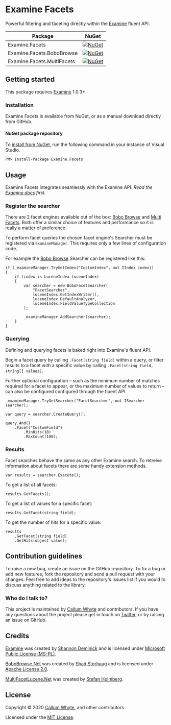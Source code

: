 # Examine Facets

Powerful filtering and faceting directly within the [Examine](https://github.com/shazwazza/examine) fluent API.

| Package                    | NuGet             |
|----------------------------|-------------------|
| Examine.Facets             | [![NuGet](https://img.shields.io/nuget/v/Examine.Facets.svg)](https://www.nuget.org/packages/Examine.Facets/) |
| Examine.Facets.BoboBrowse  | [![NuGet](https://img.shields.io/nuget/v/Examine.Facets.BoboBrowse.svg)](https://www.nuget.org/packages/Examine.Facets.BoboBrowse/) |
| Examine.Facets.MultiFacets | [![NuGet](https://img.shields.io/nuget/v/Examine.Facets.MultiFacets.svg)](https://www.nuget.org/packages/Examine.Facets.MultiFacets/) |

## Getting started

This package requires [Examine](https://github.com/shazwazza/examine) 1.0.3+.

### Installation

Examine Facets is available from NuGet, or as a manual download directly from GitHub.

#### NuGet package repository

To [install from NuGet](https://www.nuget.org/packages/Examine.Facets/), run the following command in your instance of Visual Studio.

    PM> Install-Package Examine.Facets

## Usage

Examine Facets integrates seamlessly with the Examine API. *Read the [Examine docs](https://shazwazza.github.io/Examine/) first.*

### Register the searcher

There are 2 facet engines available out of the box: [Bobo Browse](https://www.nuget.org/packages/Examine.Facets.BoboBrowse/) and [Multi Facets](https://www.nuget.org/packages/Examine.Facets.MultiFacets/). Both offer a similar choice of features and performance so it is really a matter of preference.

To perform facet queries the chosen facet engine's Searcher must be registered via `ExamineManager`. This requires only a few lines of configuration code.

For example the [Bobo Browse](https://www.nuget.org/packages/Examine.Facets.BoboBrowse/) Searcher can be registered like this:

```
if (_examineManager.TryGetIndex("CustomIndex", out IIndex index))
{
    if (index is LuceneIndex luceneIndex)
    {
        var searcher = new BoboFacetSearcher(
            "FacetSearcher",
            luceneIndex.GetIndexWriter(),
            luceneIndex.DefaultAnalyzer,
            luceneIndex.FieldValueTypeCollection
        );

        _examineManager.AddSearcher(searcher);
    }
}
```

### Querying

Defining and querying facets is baked right into Examine's fluent API.

Begin a facet query by calling `.Facet(string field)` within a query, or filter results to a facet with a specific value by calling `.Facet(string field, string[] values)`.

Further optional configuration – such as the minimum number of matches required for a facet to appear, or the maximum number of values to return – can also be configured configured through the fluent API.

```
_examineManager.TryGetSearcher("FacetSearcher", out ISearcher searcher);

var query = searcher.CreateQuery();

query.And()
    .Facet("CustomField")
        .MinHits(10)
        .MaxCount(100);
```

### Results

Facet searches behave the same as any other Examine search. To retreive information about facets there are some handy extension methods.

```
var results = searcher.Execute();
```

To get a list of all facets:

```
results.GetFacets();
```

To get a list of values for a specific facet:

```
results.GetFacet(string field);
```

To get the number of hits for a specific value:

```
results
    .GetFacet(string field)
    .GetHits(object value);
```

## Contribution guidelines

To raise a new bug, create an issue on the GitHub repository. To fix a bug or add new features, fork the repository and send a pull request with your changes. Feel free to add ideas to the repository's issues list if you would to discuss anything related to the library.

### Who do I talk to?

This project is maintained by [Callum Whyte](https://callumwhyte.com/) and contributors. If you have any questions about the project please get in touch on [Twitter](https://twitter.com/callumbwhyte), or by raising an issue on GitHub.

## Credits

[Examine](https://github.com/shazwazza/examine) was created by [Shannon Deminick](https://github.com/shazwazza) and is licensed under [Microsoft Public License (MS-PL)](https://opensource.org/licenses/ms-pl).

[BoboBrowse.Net](https://github.com/NightOwl888/BoboBrowse.Net) was created by [Shad Storhaug](https://github.com/NightOwl888) and is licensed under [Apache License 2.0](https://github.com/NightOwl888/BoboBrowse.Net/blob/master/LICENSE.md).

[MultiFacetLucene.Net](https://github.com/aspcodenet/MultiFacetLuceneNet) was created by [Stefan Holmberg](https://github.com/aspcodenet).

## License

Copyright &copy; 2020 [Callum Whyte](https://callumwhyte.com/), and other contributors

Licensed under the [MIT License](LICENSE.md).